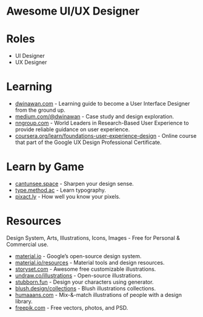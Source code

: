 # Awesome UI/UX Designer

# Roles
- UI Designer
- UX Designer

# Learning
- [dwinawan.com](dwinawan.com) - Learning guide to become a User Interface Designer from the ground up.
- [medium.com/@dwinawan](medium.com/@dwinawan) - Case study and design exploration.
- [nngroup.com](nngroup.com) - World Leaders in Research-Based User Experience to provide reliable guidance on user experience.
- [coursera.org/learn/foundations-user-experience-design](coursera.org/learn/foundations-user-experience-design) - Online course that part of the Google UX Design Professional Certificate.

# Learn by Game
- [cantunsee.space](cantunsee.space) - Sharpen your design sense.
- [type.method.ac](type.method.ac) - Learn typography.
- [pixact.ly](pixact.ly) - How well you know your pixels.

# Resources
Design System, Arts, Illustrations, Icons, Images - Free for Personal & Commercial use.
- [material.io](material.io) - Google’s open-source design system.
- [material.io/resources](material.io/resources) - Material tools and design resources.
- [storyset.com](storyset.com) - Awesome free customizable illustrations.
- [undraw.co/illustrations](undraw.co/illustrations) - Open-source illustrations.
- [stubborn.fun](stubborn.fun) - Design your characters using generator.
- [blush.design/collections](blush.design/collections) - Blush illustrations collections.
- [humaaans.com](humaaans.com) - Mix-&-match illustrations of people with a design library.
- [freepik.com](freepik.com) - Free vectors, photos, and PSD.
